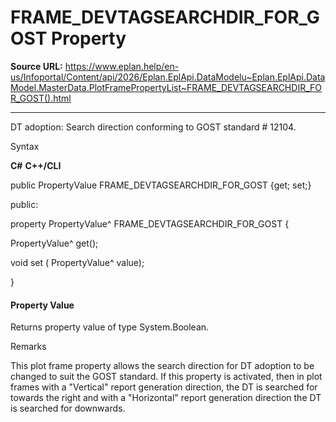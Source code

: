 # FRAME_DEVTAGSEARCHDIR_FOR_GOST Property

**Source URL:** https://www.eplan.help/en-us/Infoportal/Content/api/2026/Eplan.EplApi.DataModelu~Eplan.EplApi.DataModel.MasterData.PlotFramePropertyList~FRAME_DEVTAGSEARCHDIR_FOR_GOST().html

---

DT adoption: Search direction conforming to GOST standard # 12104.

Syntax

**C#**
**C++/CLI**


public PropertyValue FRAME_DEVTAGSEARCHDIR_FOR_GOST {get; set;}

public:

property PropertyValue^ FRAME_DEVTAGSEARCHDIR_FOR_GOST {

   PropertyValue^ get();

   void set (    PropertyValue^ value);

}


#### Property Value

Returns property value of type System.Boolean.

Remarks

This plot frame property allows the search direction for DT adoption to be changed to suit the GOST standard. If this property is activated, then in plot frames with a "Vertical" report generation direction, the DT is searched for towards the right and with a "Horizontal" report generation direction the DT is searched for downwards.
